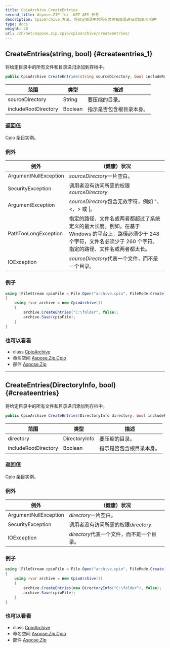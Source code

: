 ```yaml
---
title: CpioArchive.CreateEntries
second_title: Aspose.ZIP for .NET API 参考
description: CpioArchive 方法. 将给定目录中的所有文件和目录递归添加到存档中
type: docs
weight: 30
url: /zh/net/aspose.zip.cpio/cpioarchive/createentries/
---
```

## CreateEntries(string, bool) {#createentries_1}

将给定目录中的所有文件和目录递归添加到存档中。

```csharp
public CpioArchive CreateEntries(string sourceDirectory, bool includeRootDirectory = true)
```

| 范围 | 类型 | 描述 |
| --- | --- | --- |
| sourceDirectory | String | 要压缩的目录。 |
| includeRootDirectory | Boolean | 指示是否包含根目录本身。 |

### 返回值

Cpio 条目实例。

### 例外

| 例外 | （健康）状况 |
| --- | --- |
| ArgumentNullException | *sourceDirectory*一片空白。 |
| SecurityException | 调用者没有访问所需的权限*sourceDirectory*. |
| ArgumentException | *sourceDirectory*包含无效字符，例如 "、&lt;、&gt; 或 &#x7C;。 |
| PathTooLongException | 指定的路径、文件名或两者都超过了系统定义的最大长度。例如，在基于 Windows 的平台上，路径必须少于 248 个字符，文件名必须少于 260 个字符。指定的路径、文件名或两者都太长。 |
| IOException | *sourceDirectory*代表一个文件，而不是一个目录。 |

### 例子

```csharp
using (FileStream cpioFile = File.Open("archive.cpio", FileMode.Create))
{
    using (var archive = new CpioArchive())
    {
        archive.CreateEntries("C:\folder", false);
        archive.Save(cpioFile);
    }
}
```

### 也可以看看

* class [CpioArchive](../)
* 命名空间 [Aspose.Zip.Cpio](../../cpioarchive/)
* 部件 [Aspose.Zip](../../../)

---

## CreateEntries(DirectoryInfo, bool) {#createentries}

将给定目录中的所有文件和目录递归添加到存档中。

```csharp
public CpioArchive CreateEntries(DirectoryInfo directory, bool includeRootDirectory = true)
```

| 范围 | 类型 | 描述 |
| --- | --- | --- |
| directory | DirectoryInfo | 要压缩的目录。 |
| includeRootDirectory | Boolean | 指示是否包含根目录本身。 |

### 返回值

Cpio 条目实例。

### 例外

| 例外 | （健康）状况 |
| --- | --- |
| ArgumentNullException | *directory*一片空白。 |
| SecurityException | 调用者没有访问所需的权限*directory*. |
| IOException | *directory*代表一个文件，而不是一个目录。 |

### 例子

```csharp
using (FileStream cpioFile = File.Open("archive.cpio", FileMode.Create))
{
    using (var archive = new CpioArchive())
    {
        archive.CreateEntries(new DirectoryInfo("C:\folder"), false);
        archive.Save(cpioFile);
    }
}
```

### 也可以看看

* class [CpioArchive](../)
* 命名空间 [Aspose.Zip.Cpio](../../cpioarchive/)
* 部件 [Aspose.Zip](../../../)


